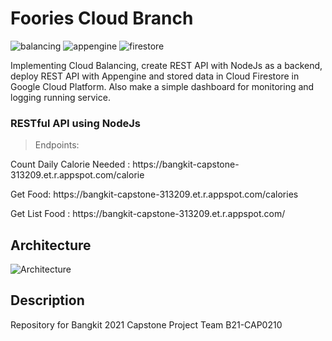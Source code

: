 # Foories Cloud Branch

![balancing](https://img.shields.io/badge/GCP-Cloud%20Balancing-blue)
![appengine](https://img.shields.io/badge/GCP-Appengine-blue)
![firestore](https://img.shields.io/badge/GCP-Firestore-blue)

Implementing Cloud Balancing, create REST API with NodeJs as a backend, deploy REST API with Appengine and stored data in Cloud Firestore in Google Cloud Platform. Also make a simple dashboard for monitoring and logging running service.

### RESTful API using NodeJs

> Endpoints: 
<p>
Count Daily Calorie Needed :
https://bangkit-capstone-313209.et.r.appspot.com/calorie
</p>
<p>
Get Food:
https://bangkit-capstone-313209.et.r.appspot.com/calories
</p>
<p>
Get List Food :
https://bangkit-capstone-313209.et.r.appspot.com/
</p>

## Architecture
![Architecture](https://pbs.twimg.com/media/E3StUySUUAMpr9A?format=jpg&name=large)

## Description
Repository for Bangkit 2021 Capstone Project Team B21-CAP0210


